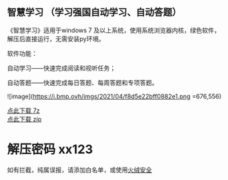 ## 智慧学习 （学习强国自动学习、自动答题）

《智慧学习》适用于windows 7 及以上系统，使用系统浏览器内核，绿色软件，解压后直接运行，无需安装py环境。

软件功能：

自动学习——快速完成阅读和视听任务；

自动答题——快速完成每日答题、每周答题和专项答题。

![image](https://i.bmp.ovh/imgs/2021/04/f8d5e22bff0882e1.png =676,556)

[点此下载 7z](https://aiyotu.github.io/xx/%E6%99%BA%E6%85%A7%E5%AD%A6%E4%B9%A0.7z)  
[点此下载 zip](https://aiyotu.github.io/xx/%E6%99%BA%E6%85%A7%E5%AD%A6%E4%B9%A0.zip) 

# 解压密码 xx123

如有拦截，纯属误报，请添加白名单，或使用[火绒安全](https://www.huorong.cn/)